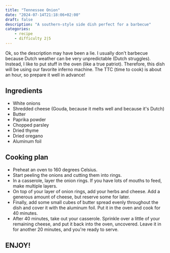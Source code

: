 ```yaml
---
title: "Tennessee Onion"
date: "2024-07-14T21:18:06+02:00"
draft: false
description: "A southern-style side dish perfect for a barbecue"
categories: 
    - recipe
    - difficulty 2|5
---
```

Ok, so the description may have been a lie. I usually don't barbecue because Dutch weather can be very unpredictable (Dutch struggles). Instead, I like to put stuff in the oven (like a true patriot). Therefore, this dish will be using our favorite inferno machine. The TTC (time to cook) is about an hour, so prepare it well in advance! 

## Ingredients
- White onions
- Shredded cheese (Gouda, because it melts well and because it's Dutch)
- Butter
- Paprika powder
- Chopped parsley
- Dried thyme
- Dried oregano
- Aluminum foil

## Cooking plan
- Preheat an oven to 160 degrees Celsius. 
- Start peeling the onions and cutting them into rings. 
- In a casserole, layer the onion rings. If you have lots of mouths to feed, make multiple layers. 
- On top of your layer of onion rings, add your herbs and cheese. Add a generous amount of cheese, but reserve some for later.
- Finally, add some small cubes of butter spread evenly throughout the dish and cover it with the aluminum foil. Put it in the oven and cook for 40 minutes. 
- After 40 minutes, take out your casserole. Sprinkle over a little of your remaining cheese, and put it back into the oven, uncovered. Leave it in for another 20 minutes, and you're ready to serve. 

## ENJOY!
